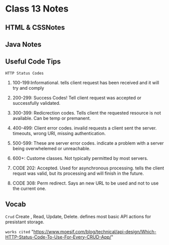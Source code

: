 # Class 13 Notes
## HTML & CSSNotes 

  
## Java Notes 


## Useful Code Tips
`HTTP Status Codes` 
1. 100-199:Informational. tells client request has been received and it will try and comply

1. 200-299: Success Codes! Tell client request was accepted or successfully validated. 

1. 300-399: Redicrection codes. Tells client the requested resource is not available. Can be temp or premanent. 

1. 400-499: Client error codes. invalid requests a client sent the server. timeouts, wrong URI, missing authentication. 

1. 500-599: These are server error codes. indicate a problem with a server being overwhelemed or unreachable. 

1. 600+: Custome classes. Not typically permitted by most servers. 

1. CODE 202: Accepted. Used for asynchronous processing. tells the client requst was valid, but its processing and will finish in the future. 

1. CODE 308: Perm redirect. Says an new URL to be used and not to use the current one. 




## Vocab
`Crud` Create , Read, Update, Delete. defines most basic API actions for presistant storage. 


`works cited` "https://www.moesif.com/blog/technical/api-design/Which-HTTP-Status-Code-To-Use-For-Every-CRUD-App/"
